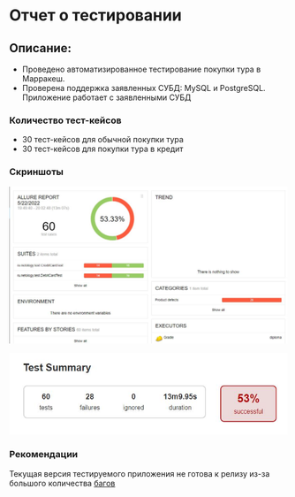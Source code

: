 # Отчет о тестировании
## Описание:
* Проведено автоматизированное тестирование покупки тура в Марракеш.
* Проверена поддержка заявленных СУБД: MySQL и PostgreSQL. Приложение работает с заявленными СУБД

### Количество тест-кейсов
* 30 тест-кейсов для обычной покупки тура
* 30 тест-кейсов для покупки тура в кредит

### Скриншоты
![скриншот](https://github.com/KateDenis/qa-diploma/blob/master/pic/AllureReport.JPG)

![скриншот](https://github.com/KateDenis/qa-diploma/blob/master/pic/GradleTestReport.JPG)

### Рекомендации
Текущая версия тестируемого приложения не готова к релизу из-за большого количества  [багов](https://github.com/KateDenis/qa-diploma/issues)
